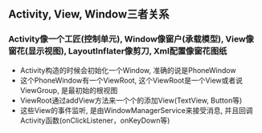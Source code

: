 ## Activity, View, Window三者关系

### Activity像一个工匠(控制单元), Window像窗户(承载模型), View像窗花(显示视图), LayoutInflater像剪刀, Xml配置像窗花图纸
* Activity构造的时候会初始化一个Window, 准确的说是PhoneWindow <br />
* 这个PhoneWindow有一个ViewRoot, 这个ViewRoot是一个View或者说ViewGroup, 是最初始的根视图 <br />
* ViewRoot通过addView方法来一个个的添加View(TextView, Button等) <br />
* 这些View的事件监听, 是由WindowManagerService来接受消息, 并且回调Activity函数(onClickListener，onKeyDown等)
